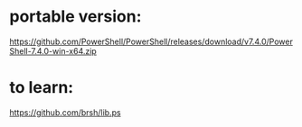# portable version:
https://github.com/PowerShell/PowerShell/releases/download/v7.4.0/PowerShell-7.4.0-win-x64.zip

# to learn:
https://github.com/brsh/lib.ps
